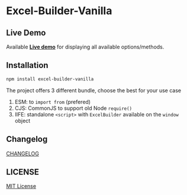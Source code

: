 # Excel-Builder-Vanilla

## Live Demo

Available [**Live demo**](https://ghiscoding.github.io/excel-builder-vanilla/) for displaying all available options/methods.

## Installation

```sh
npm install excel-builder-vanilla
```

The project offers 3 different bundle, choose the best for your use case
1. ESM: to `import from` (prefered)
2. CJS: CommonJS to support old Node `require()`
3. IIFE: standalone `<script>` with `ExcelBuilder` available on the `window` object

## Changelog

[CHANGELOG](https://github.com/ghiscoding/excel-builder-vanilla/blob/main/packages/excel-builder-vanilla/CHANGELOG.md)

## LICENSE

[MIT License](https://github.com/ghiscoding/excel-builder-vanilla/blob/main/LICENSE.md)
